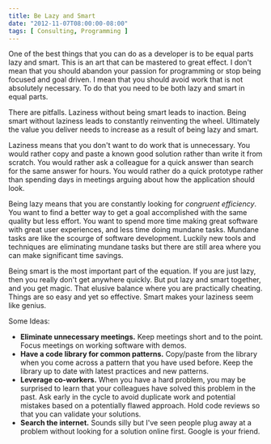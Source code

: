 ```yaml
---
title: Be Lazy and Smart
date: "2012-11-07T08:00:00-08:00"
tags: [ Consulting, Programming ]
---
```


One of the best things that you can do as a developer is to be equal parts lazy and smart. This is an art that can be mastered to great effect. I don't mean that you should abandon your passion for programming or stop being focused and goal driven. I mean that you should avoid work that is not absolutely necessary. To do that you need to be both lazy and smart in equal parts.

There are pitfalls. Laziness without being smart leads to inaction. Being smart without laziness leads to constantly reinventing the wheel. Ultimately the value you deliver needs to increase as a result of being lazy and smart.

Laziness means that you don't want to do work that is unnecessary. You would rather copy and paste a known good solution rather than write it from scratch. You would rather ask a colleague for a quick answer than search for the same answer for hours. You would rather do a quick prototype rather than spending days in meetings arguing about how the application should look.

Being lazy means that you are constantly looking for _congruent efficiency_. You want to find a better way to get a goal accomplished with the same quality but less effort. You want to spend more time making great software with great user experiences, and less time doing mundane tasks. Mundane tasks are like the scourge of software development. Luckily new tools and techniques are eliminating mundane tasks but there are still area where you can make significant time savings. 

Being smart is the most important part of the equation. If you are just lazy, then you really don't get anywhere quickly. But put lazy and smart together, and you get magic. That elusive balance where you are practically cheating. Things are so easy and yet so effective. Smart makes your laziness seem like genius.

Some Ideas:

* __Eliminate unnecessary meetings.__ Keep meetings short and to the point. Focus meetings on working software with demos.
* __Have a code library for common patterns.__ Copy/paste from the library when you come across a pattern that you have used before. Keep the library up to date with latest practices and new patterns.
* __Leverage co-workers.__ When you have a hard problem, you may be surprised to learn that your colleagues have solved this problem in the past. Ask early in the cycle to avoid duplicate work and potential mistakes based on a potentially flawed approach. Hold code reviews so that you can validate your solutions.
* __Search the internet.__ Sounds silly but I've seen people plug away at a problem without looking for a solution online first. Google is your friend.

